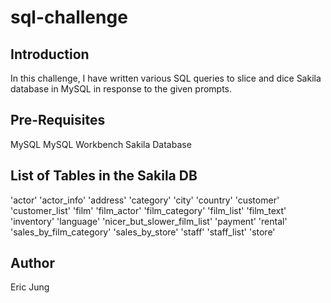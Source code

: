 # sql-challenge

## Introduction
In this challenge, I have written various SQL queries to slice and dice Sakila database in MySQL in response to the given prompts.

## Pre-Requisites
MySQL
MySQL Workbench
Sakila Database

## List of Tables in the Sakila DB
'actor'
'actor_info'
'address'
'category'
'city'
'country'
'customer'
'customer_list'
'film'
'film_actor'
'film_category'
'film_list'
'film_text'
'inventory'
'language'
'nicer_but_slower_film_list'
'payment'
'rental'
'sales_by_film_category'
'sales_by_store'
'staff'
'staff_list'
'store'

## Author
Eric Jung
